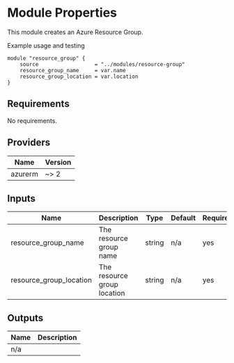 # Module Properties

This module creates an Azure Resource Group.

Example usage and testing

``` hcl
module "resource_group" {
    source                  = "../modules/resource-group"
    resource_group_name     = var.name
    resource_group_location = var.location
}
```

## Requirements

No requirements.

## Providers

| Name    | Version |
|---------|---------|
| azurerm | ~> 2    |

## Inputs

| Name                    | Description                 | Type   | Default | Required |
|-------------------------|-----------------------------|--------|---------|----------|
| resource_group_name     | The resource group name     | string | n/a     | yes      |
| resource_group_location | The resource group location | string | n/a     | yes      |

## Outputs

| Name        | Description |
|-------------|-------------|
| n/a         |             |
